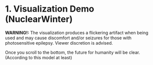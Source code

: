 # 1. Visualization Demo (NuclearWinter)

**WARNING!:** The visualization produces a flickering artifact when being used and may cause discomfort and/or seizures for those with photosensitive epilepsy. Viewer discretion is advised.

Once you scroll to the bottom, the future for humanity will be clear. (According to this model at least)
